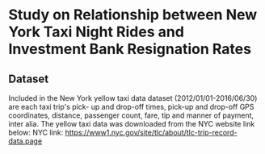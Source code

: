 # Study on Relationship between New York Taxi Night Rides and Investment Bank Resignation Rates

## Dataset
Included in the New York yellow taxi data dataset (2012/01/01-2016/06/30) are each taxi trip's pick- up and drop-off times, pick-up and drop-off GPS coordinates, 
distance, passenger count, fare, tip and manner of payment, inter alia. The yellow taxi data was downloaded from the NYC website link below:
NYC link: https://www1.nyc.gov/site/tlc/about/tlc-trip-record-data.page

